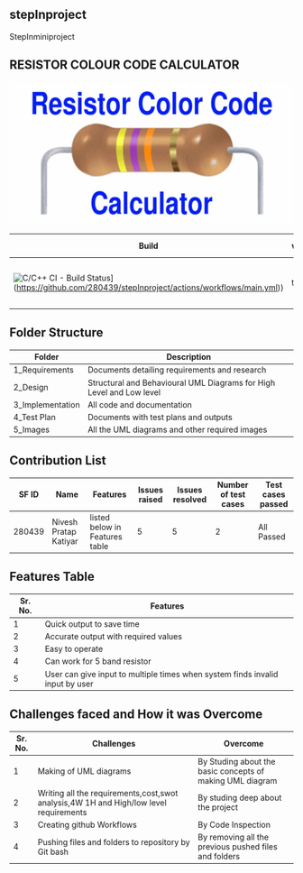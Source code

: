 ## stepInproject

StepInminiproject

## RESISTOR COLOUR CODE CALCULATOR

![ResistorColourCodeCalculator](https://github.com/280439/stepInproject/blob/master/5_Images/resistor-color-code-calculator.jpg)

|Build | valgrind | Unity | Git Inspector | cppcheck |
|--- |--- |--- |---|---|
|![C/C++ CI - Build Status](https://github.com/280439/stepInproject/actions/workflows/main.yml/badge.svg)](https://github.com/280439/stepInproject/actions/workflows/main.yml)) | tbd | [![Unit Testing - Unity](https://github.com/280439/stepInproject/actions/workflows/unity.yml/badge.svg)](https://github.com/280439/stepInproject/actions/workflows/unity.yml) | [![Contribution Check - Git Inspector](https://github.com/280439/stepInproject/actions/workflows/git_inspector.yml/badge.svg)](https://github.com/280439/stepInproject/actions/workflows/git_inspector.yml) | [![Code Quality - Static Code - Cppcheck](https://github.com/280439/stepInproject/actions/workflows/cpp_check.yml/badge.svg)](https://github.com/280439/stepInproject/actions/workflows/cpp_check.yml) |

## Folder Structure

| Folder  | Description  |
|--- |--- |
| 1_Requirements | Documents detailing requirements and research |
| 2_Design | Structural and Behavioural UML Diagrams for High Level and Low level |
| 3_Implementation | All code and documentation |
| 4_Test Plan | Documents with test plans and outputs |
| 5_Images | All the UML diagrams and other required images |

## Contribution List

| SF ID | Name | Features | Issues raised | Issues resolved | Number of test cases | Test cases passed |
|--- |--- |--- |--- |--- |--- |--- |
| 280439 | Nivesh Pratap Katiyar | listed below in Features table | 5 | 5 | 2 | All Passed |

## Features Table 

|Sr. No. | Features |
|--- |--- |
|1 | Quick output to save time |
|2 | Accurate output with required values |
|3 | Easy to operate |
|4 | Can work for 5 band resistor |
|5 | User can give input to multiple times when system finds invalid input by user |

## Challenges faced and How it was Overcome

| Sr. No. | Challenges | Overcome |
|--- |--- |--- |
|1 | Making of UML diagrams | By Studing about the basic concepts of making UML diagram |
|2 | Writing all the requirements,cost,swot analysis,4W 1H and High/low level requirements | By studing deep about the project |
|3 | Creating github Workflows | By Code Inspection |
|4 | Pushing files and folders to repository by Git bash | By removing all the previous pushed files and folders |
